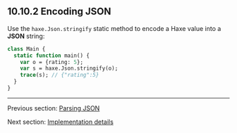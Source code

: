 ## 10.10.2 Encoding JSON

Use the `haxe.Json.stringify` static method to encode a Haxe value into a **JSON** string:
```haxe
class Main {
  static function main() {
    var o = {rating: 5};
    var s = haxe.Json.stringify(o);
    trace(s); // {"rating":5}
  }
}

```

---

Previous section: [Parsing JSON](std-Json-parsing.md)

Next section: [Implementation details](std-Json-implementation-details.md)